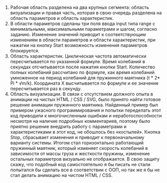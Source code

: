 1.	Рабочая область разделена на два крупных сегмента: область визуализации и правая часть, которая в свою очередь разделена на область параметров и область характеристик.
2.	В области параметров сделаны три поля ввода input типа range с минимальными, максимальными параметрами и шагом, согласно заданию. Изменение значений приводит к соответствующим изменениям в области параметров и области характеристик, при нажатии на кнопку Start возможность изменения параметров блокируется.
3.	Область характеристик. Циклическая частота автоматически пересчитывается по указанной формуле. Время колебаний в секундах отсчитывается после нажатия кнопки Start. Количество полных колебаний рассчитано по формуле, как время колебаний умноженное на период колебаний для пружинного маятника (t * 2* Pi * √m/k). Координата X высчитывается по формуле и ее значение пересчитывается раз в секунду. 
4.	Область визуализации.
В связи с отсутствием должного опыта в анимации на чистых HTML / CSS / SVG, было принято найти готовое решение анимации пружинного маятника. Найденный пример был примером ужасного программирования и попытки переделать этот код приводили к многочисленным ошибкам и неработоспособности несмотря на наличие подробных комментариев, поэтому было приятно решение внедрить работу с параметрами и характеристиками в этот код, не обошлось без «костылей». Кнопка Stop, сбрасывает изменения и приводит к первоначальному варианту системы. Итогом стал горизонтально работающий пружинный маятник, который изменяет скорость колебаний в зависимости от массы груза и жесткости пружины, изменение остальных параметров визуально не отображается. В свою защиту скажу, что подобный код самостоятельно я бы писать не стали попытался бы сделать все в соответствии с ООП, но так же я бы не стал делать анимацию на чистом HTML / CSS.